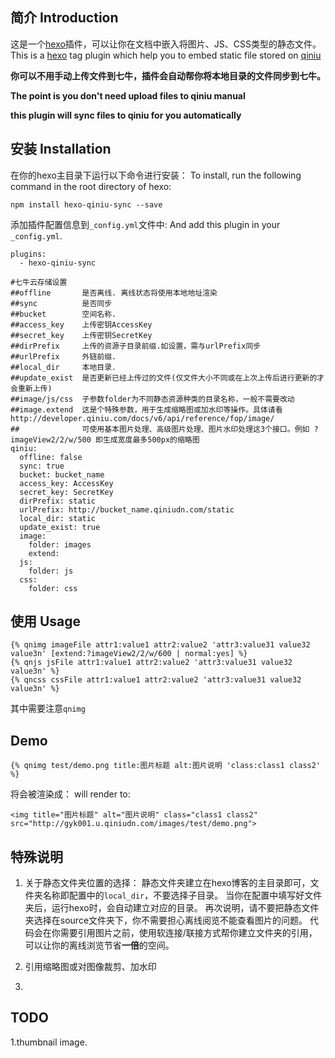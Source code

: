 ## 简介 Introduction

这是一个[hexo](https://github.com/tommy351/hexo)插件，可以让你在文档中嵌入将图片、JS、CSS类型的静态文件。
This is a [hexo](https://github.com/tommy351/hexo)
tag plugin which help you to embed static file stored on [qiniu](http://www.qiniu.com/)

**你可以不用手动上传文件到七牛，插件会自动帮你将本地目录的文件同步到七牛。**

**The point is you don't need upload files to qiniu manual**

**this plugin will sync files to qiniu for you automatically**

## 安装 Installation

在你的hexo主目录下运行以下命令进行安装：
To install, run the following command in the root directory of hexo:
```
npm install hexo-qiniu-sync --save
```


添加插件配置信息到``_config.yml``文件中:
And add this plugin in your ``_config.yml``.

```
plugins:
  - hexo-qiniu-sync

#七牛云存储设置
##offline       是否离线. 离线状态将使用本地地址渲染
##sync          是否同步
##bucket        空间名称.
##access_key    上传密钥AccessKey
##secret_key    上传密钥SecretKey
##dirPrefix     上传的资源子目录前缀.如设置，需与urlPrefix同步 
##urlPrefix     外链前缀. 
##local_dir     本地目录.
##update_exist  是否更新已经上传过的文件(仅文件大小不同或在上次上传后进行更新的才会重新上传)
##image/js/css  子参数folder为不同静态资源种类的目录名称，一般不需要改动
##image.extend  这是个特殊参数，用于生成缩略图或加水印等操作。具体请看http://developer.qiniu.com/docs/v6/api/reference/fop/image/ 
##              可使用基本图片处理、高级图片处理、图片水印处理这3个接口。例如 ?imageView2/2/w/500 即生成宽度最多500px的缩略图
qiniu:
  offline: false
  sync: true
  bucket: bucket_name
  access_key: AccessKey
  secret_key: SecretKey
  dirPrefix: static
  urlPrefix: http://bucket_name.qiniudn.com/static
  local_dir: static
  update_exist: true
  image: 
    folder: images
    extend: 
  js:
    folder: js
  css:
    folder: css
```

## 使用 Usage

```
{% qnimg imageFile attr1:value1 attr2:value2 'attr3:value31 value32 value3n' [extend:?imageView2/2/w/600 | normal:yes] %}
{% qnjs jsFile attr1:value1 attr2:value2 'attr3:value31 value32 value3n' %}
{% qncss cssFile attr1:value1 attr2:value2 'attr3:value31 value32 value3n' %}
```
其中需要注意`qnimg`


## Demo

```
{% qnimg test/demo.png title:图片标题 alt:图片说明 'class:class1 class2' %}
```

将会被渲染成：
will render to:

```
<img title="图片标题" alt="图片说明" class="class1 class2" src="http://gyk001.u.qiniudn.com/images/test/demo.png">
```

## 特殊说明
1. 关于静态文件夹位置的选择：
    静态文件夹建立在hexo博客的主目录即可，文件夹名称即配置中的`local_dir`，不要选择子目录。
    当你在配置中填写好文件夹后，运行hexo时，会自动建立对应的目录。
    再次说明，请不要把静态文件夹选择在source文件夹下，你不需要担心离线阅览不能查看图片的问题。
    代码会在你需要引用图片之前，使用软连接/联接方式帮你建立文件夹的引用，可以让你的离线浏览节省**一倍**的空间。

2. 引用缩略图或对图像裁剪、加水印
    
2. 

## TODO  
1.thumbnail image.  